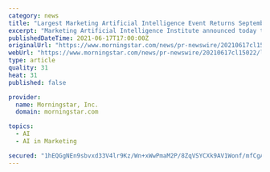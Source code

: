 ```yaml
---
category: news
title: "Largest Marketing Artificial Intelligence Event Returns September 13-14, 2021"
excerpt: "Marketing Artificial Intelligence Institute announced today the second Marketing Artificial Intelligence Conference (MAICON) event will take place Sept. 13-14, 2021. This year's event, which includes more than 20 speakers,"
publishedDateTime: 2021-06-17T17:00:00Z
originalUrl: "https://www.morningstar.com/news/pr-newswire/20210617cl15022/largest-marketing-artificial-intelligence-event-returns-september-13-14-2021"
webUrl: "https://www.morningstar.com/news/pr-newswire/20210617cl15022/largest-marketing-artificial-intelligence-event-returns-september-13-14-2021"
type: article
quality: 31
heat: 31
published: false

provider:
  name: Morningstar, Inc.
  domain: morningstar.com

topics:
  - AI
  - AI in Marketing

secured: "1hEQGgNEn9sbvxd33V4lr9Kz/Wn+xWwPmaM2P/8ZqVSYCXk9AV1Wonf/mfCgAyCjnFhBUcZhbYcmpoPppiU7dZ+I+KvhTKkyCEHOXxriYqbEHe8Plc1kodWMS/TCKOo4CmETKSfQ/ctZHG6xOtCDLtpFrw0EcroHgEzVUWhYBVF/burjkGpI2/vu5xW456p8xRvreLKTUbtv6Oj8snfmD9HqmfD+qvmg2nx7uIaFCM/G05kPUjVGWUMB2p4lPtc8Ks2NlFDbl+9iAnW4Ed37AGIJgp0IMfkDGFfCA36fys0s9ZLRs80ICNoD5+9DoTuwGVfNOgHpR72LBeizwrM1YfjnxDN3M4zU7csSICiEmLE=;EzWaT8TVibLFZXjZJqQ/pg=="
---
```


